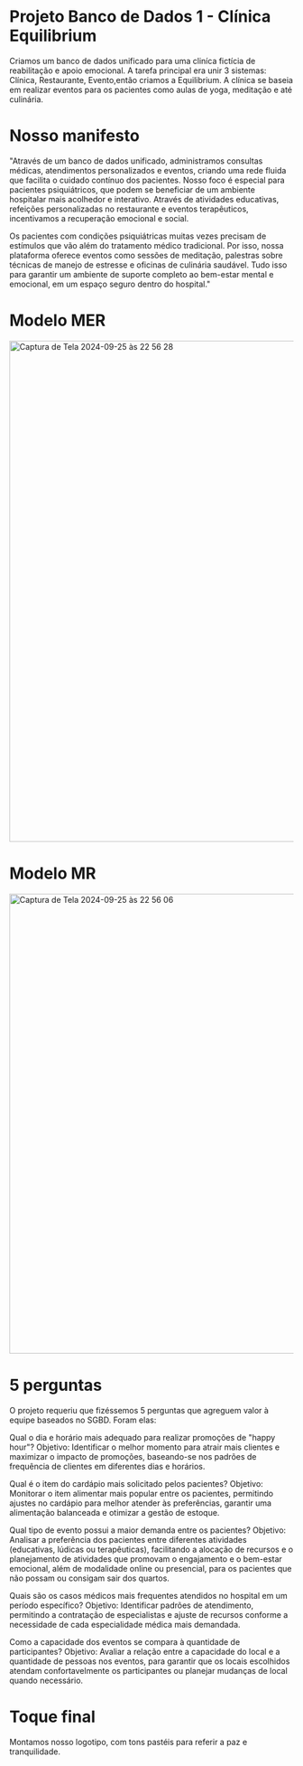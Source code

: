 # Projeto Banco de Dados 1 - Clínica Equilibrium
Criamos um banco de dados unificado para uma cliníca fictícia de reabilitação e apoio emocional. A tarefa principal era unir 3 sistemas: Clínica, Restaurante, Evento,então criamos a Equilibrium. A clínica se baseia em realizar eventos para os pacientes como aulas de yoga, meditação e até culinária. 
# Nosso manifesto
"Através de um banco de dados unificado, administramos consultas médicas, atendimentos personalizados e eventos, criando uma rede fluida que facilita o cuidado contínuo dos pacientes. Nosso foco é especial para pacientes psiquiátricos, que podem se beneficiar de um ambiente hospitalar mais acolhedor e interativo. Através de atividades educativas, refeições personalizadas no restaurante e eventos terapêuticos, incentivamos a recuperação emocional e social.

Os pacientes com condições psiquiátricas muitas vezes precisam de estímulos que vão além do tratamento médico tradicional. Por isso, nossa plataforma oferece eventos como sessões de meditação, palestras sobre técnicas de manejo de estresse e oficinas de culinária saudável. Tudo isso para garantir um ambiente de suporte completo ao bem-estar mental e emocional, em um espaço seguro dentro do hospital."
# Modelo MER
<img width="887" alt="Captura de Tela 2024-09-25 às 22 56 28" src="https://github.com/user-attachments/assets/90148f3e-b5a2-4085-86e8-bd0c26bcad8f">

# Modelo MR
<img width="814" alt="Captura de Tela 2024-09-25 às 22 56 06" src="https://github.com/user-attachments/assets/8d57e55d-9907-48db-9b82-495159a07ef7">

# 5 perguntas
O projeto requeriu que fizéssemos 5 perguntas que agreguem valor à equipe baseados no SGBD. Foram elas: 

Qual o dia e horário mais adequado para realizar promoções de "happy hour"?
Objetivo: Identificar o melhor momento para atrair mais clientes e maximizar o impacto de promoções, baseando-se nos padrões de frequência de clientes em diferentes dias e horários.

Qual é o item do cardápio mais solicitado pelos pacientes?
Objetivo: Monitorar o item alimentar mais popular entre os pacientes, permitindo ajustes no cardápio para melhor atender às preferências, garantir uma alimentação balanceada e otimizar a gestão de estoque.

Qual tipo de evento possui a maior demanda entre os pacientes?
Objetivo: Analisar a preferência dos pacientes entre diferentes atividades (educativas, lúdicas ou terapêuticas), facilitando a alocação de recursos e o planejamento de atividades que promovam o engajamento e o bem-estar emocional, além de modalidade online ou presencial, para os pacientes que não possam ou consigam sair dos quartos.

Quais são os casos médicos mais frequentes atendidos no hospital em um período específico?
Objetivo: Identificar padrões de atendimento, permitindo a contratação de especialistas e ajuste de recursos conforme a necessidade de cada especialidade médica mais demandada.

Como a capacidade dos eventos se compara à quantidade de participantes?
Objetivo: Avaliar a relação entre a capacidade do local e a quantidade de pessoas nos eventos, para garantir que os locais escolhidos atendam confortavelmente os participantes ou planejar mudanças de local quando necessário.

# Toque final
Montamos nosso logotipo, com tons pastéis para referir a paz e tranquilidade.
